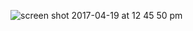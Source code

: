 ![screen shot 2017-04-19 at 12 45 50 pm](https://cloud.githubusercontent.com/assets/116972/25163603/28dbb602-24fe-11e7-9d22-c0a2873b062b.png)
